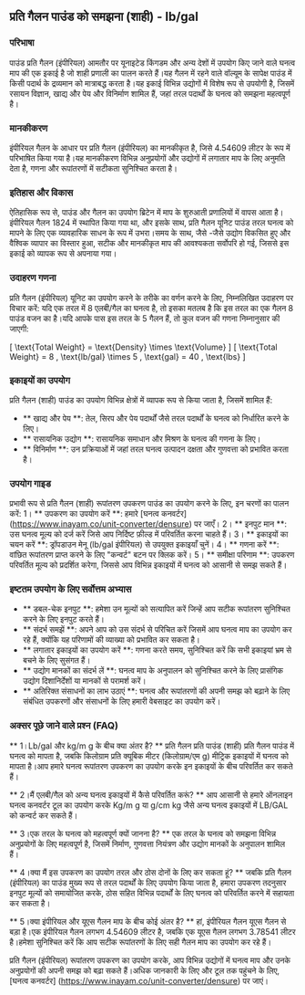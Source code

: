 ## प्रति गैलन पाउंड को समझना (शाही) - lb/gal

### परिभाषा
पाउंड प्रति गैलन (इंपीरियल) आमतौर पर यूनाइटेड किंगडम और अन्य देशों में उपयोग किए जाने वाले घनत्व माप की एक इकाई है जो शाही प्रणाली का पालन करते हैं।यह गैलन में रहने वाले वॉल्यूम के सापेक्ष पाउंड में किसी पदार्थ के द्रव्यमान को मात्राबद्ध करता है।यह इकाई विभिन्न उद्योगों में विशेष रूप से उपयोगी है, जिसमें रसायन विज्ञान, खाद्य और पेय और विनिर्माण शामिल हैं, जहां तरल पदार्थों के घनत्व को समझना महत्वपूर्ण है।

### मानकीकरण
इंपीरियल गैलन के आधार पर प्रति गैलन (इंपीरियल) का मानकीकृत है, जिसे 4.54609 लीटर के रूप में परिभाषित किया गया है।यह मानकीकरण विभिन्न अनुप्रयोगों और उद्योगों में लगातार माप के लिए अनुमति देता है, गणना और रूपांतरणों में सटीकता सुनिश्चित करता है।

### इतिहास और विकास
ऐतिहासिक रूप से, पाउंड और गैलन का उपयोग ब्रिटेन में माप के शुरुआती प्रणालियों में वापस आता है।इंपीरियल गैलन 1824 में स्थापित किया गया था, और इसके साथ, प्रति गैलन यूनिट पाउंड तरल घनत्व को मापने के लिए एक व्यावहारिक साधन के रूप में उभरा।समय के साथ, जैसे -जैसे उद्योग विकसित हुए और वैश्विक व्यापार का विस्तार हुआ, सटीक और मानकीकृत माप की आवश्यकता सर्वोपरि हो गई, जिससे इस इकाई को व्यापक रूप से अपनाया गया।

### उदाहरण गणना
प्रति गैलन (इंपीरियल) यूनिट का उपयोग करने के तरीके का वर्णन करने के लिए, निम्नलिखित उदाहरण पर विचार करें: यदि एक तरल में 8 एलबी/गैल का घनत्व है, तो इसका मतलब है कि इस तरल का एक गैलन 8 पाउंड वजन का है।यदि आपके पास इस तरल के 5 गैलन हैं, तो कुल वजन की गणना निम्नानुसार की जाएगी:

\[ \text{Total Weight} = \text{Density} \times \text{Volume} \]
\[ \text{Total Weight} = 8 \, \text{lb/gal} \times 5 \, \text{gal} = 40 \, \text{lbs} \]

### इकाइयों का उपयोग
प्रति गैलन (शाही) पाउंड का उपयोग विभिन्न क्षेत्रों में व्यापक रूप से किया जाता है, जिसमें शामिल हैं:
- ** खाद्य और पेय **: तेल, सिरप और पेय पदार्थों जैसे तरल पदार्थों के घनत्व को निर्धारित करने के लिए।
- ** रासायनिक उद्योग **: रासायनिक समाधान और मिश्रण के घनत्व की गणना के लिए।
- ** विनिर्माण **: उन प्रक्रियाओं में जहां तरल घनत्व उत्पादन दक्षता और गुणवत्ता को प्रभावित करता है।

### उपयोग गाइड
प्रभावी रूप से प्रति गैलन (शाही) रूपांतरण उपकरण पाउंड का उपयोग करने के लिए, इन चरणों का पालन करें:
1। ** उपकरण का उपयोग करें **: हमारे [घनत्व कनवर्टर] (https://www.inayam.co/unit-converter/densure) पर जाएँ।
2। ** इनपुट मान **: उस घनत्व मूल्य को दर्ज करें जिसे आप निर्दिष्ट फ़ील्ड में परिवर्तित करना चाहते हैं।
3। ** इकाइयों का चयन करें **: ड्रॉपडाउन मेनू (lb/gal इंपीरियल) से उपयुक्त इकाइयाँ चुनें।
4। ** गणना करें **: वांछित रूपांतरण प्राप्त करने के लिए "कन्वर्ट" बटन पर क्लिक करें।
5। ** समीक्षा परिणाम **: उपकरण परिवर्तित मूल्य को प्रदर्शित करेगा, जिससे आप विभिन्न इकाइयों में घनत्व को आसानी से समझ सकते हैं।

### इष्टतम उपयोग के लिए सर्वोत्तम अभ्यास
- ** डबल-चेक इनपुट **: हमेशा उन मूल्यों को सत्यापित करें जिन्हें आप सटीक रूपांतरण सुनिश्चित करने के लिए इनपुट करते हैं।
- ** संदर्भ समझें **: अपने आप को उस संदर्भ से परिचित करें जिसमें आप घनत्व माप का उपयोग कर रहे हैं, क्योंकि यह परिणामों की व्याख्या को प्रभावित कर सकता है।
- ** लगातार इकाइयों का उपयोग करें **: गणना करते समय, सुनिश्चित करें कि सभी इकाइयां भ्रम से बचने के लिए सुसंगत हैं।
- ** उद्योग मानकों का संदर्भ लें **: घनत्व माप के अनुपालन को सुनिश्चित करने के लिए प्रासंगिक उद्योग दिशानिर्देशों या मानकों से परामर्श करें।
- ** अतिरिक्त संसाधनों का लाभ उठाएं **: घनत्व और रूपांतरणों की अपनी समझ को बढ़ाने के लिए संबंधित उपकरणों और संसाधनों के लिए हमारी वेबसाइट का उपयोग करें।

### अक्सर पूछे जाने वाले प्रश्न (FAQ)

** 1।Lb/gal और kg/m g के बीच क्या अंतर है? **
प्रति गैलन प्रति पाउंड (शाही) प्रति गैलन पाउंड में घनत्व को मापता है, जबकि किलोग्राम प्रति क्यूबिक मीटर (किलोग्राम/एम g) मीट्रिक इकाइयों में घनत्व को मापता है।आप हमारे घनत्व रूपांतरण उपकरण का उपयोग करके इन इकाइयों के बीच परिवर्तित कर सकते हैं।

** 2।मैं एलबी/गैल को अन्य घनत्व इकाइयों में कैसे परिवर्तित करूं? **
आप आसानी से हमारे ऑनलाइन घनत्व कनवर्टर टूल का उपयोग करके Kg/m g या g/cm kg जैसे अन्य घनत्व इकाइयों में LB/GAL को कन्वर्ट कर सकते हैं।

** 3।एक तरल के घनत्व को महत्वपूर्ण क्यों जानना है? **
एक तरल के घनत्व को समझना विभिन्न अनुप्रयोगों के लिए महत्वपूर्ण है, जिसमें निर्माण, गुणवत्ता नियंत्रण और उद्योग मानकों के अनुपालन शामिल हैं।

** 4।क्या मैं इस उपकरण का उपयोग तरल और ठोस दोनों के लिए कर सकता हूं? ** जबकि प्रति गैलन (इंपीरियल) का पाउंड मुख्य रूप से तरल पदार्थों के लिए उपयोग किया जाता है, हमारा उपकरण तदनुसार इनपुट मूल्यों को समायोजित करके, ठोस सहित विभिन्न पदार्थों के लिए घनत्व को परिवर्तित करने में सहायता कर सकता है।

** 5।क्या इंपीरियल और यूएस गैलन माप के बीच कोई अंतर है? **
हां, इंपीरियल गैलन यूएस गैलन से बड़ा है।एक इंपीरियल गैलन लगभग 4.54609 लीटर है, जबकि एक यूएस गैलन लगभग 3.78541 लीटर है।हमेशा सुनिश्चित करें कि आप सटीक रूपांतरणों के लिए सही गैलन माप का उपयोग कर रहे हैं।

प्रति गैलन (इंपीरियल) रूपांतरण उपकरण का उपयोग करके, आप विभिन्न उद्योगों में घनत्व माप और उनके अनुप्रयोगों की अपनी समझ को बढ़ा सकते हैं।अधिक जानकारी के लिए और टूल तक पहुंचने के लिए, [घनत्व कनवर्टर] (https://www.inayam.co/unit-converter/densure) पर जाएं।